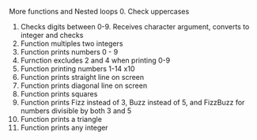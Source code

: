 More functions and Nested loops
0. Check uppercases
1. Checks digits between 0-9. Receives character argument, converts to integer and checks
2. Function multiples two integers
3. Function prints numbers 0 - 9
4. Furnction excludes 2 and 4 when printing 0-9
5. Function printing numbers 1-14 x10
6. Function prints straight line on screen
7. Function prints diagonal line on screen
8. Function prints squares
9. Function prints Fizz instead of 3, Buzz instead of 5, and FizzBuzz for numbers divisible by both 3 and 5
10. Function prints a triangle
11. Function prints any integer

